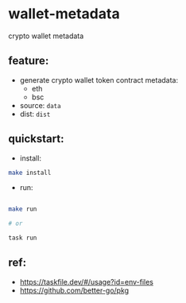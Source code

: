 # wallet-metadata
crypto wallet metadata


## feature:

- generate crypto wallet token contract metadata:
    - eth
    - bsc
- source: `data`    
- dist: `dist`


## quickstart:


- install:

```bash
make install
```


- run:


```bash

make run 

# or

task run

```



## ref: 

- https://taskfile.dev/#/usage?id=env-files
- https://github.com/better-go/pkg
